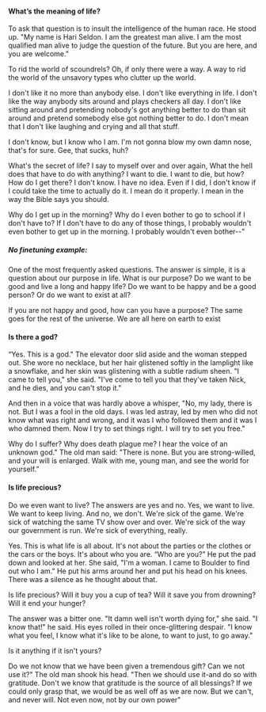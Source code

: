 ﻿#### What’s the meaning of life?

To ask that question is to insult the intelligence of the human race.
He stood up. "My name is Hari Seldon. I am the greatest man alive. I am the most
qualified man alive to judge the question of the future. But you are here, and you are
welcome."

To rid the world of scoundrels? Oh, if only there were a way. A way to rid the world of the unsavory types who clutter up the world.

I don't like it no more than anybody else. I don't like everything in life. I don't like the way anybody sits around and plays checkers all day. I don't like sitting around and pretending nobody's got anything better to do than sit around and pretend somebody else got nothing better to do. I don't mean that I don't like laughing and crying and all that stuff. 

I don't know, but I know who I am. I'm not gonna blow my own damn nose, that's for sure. Gee, that sucks, huh?

What's the secret of life? I say to myself over and over again, What the hell does that have to do with anything? I want to die. I want to die, but how? How do I get there? I don't know. I have no idea. Even if I did, I don't know if I could take the time to actually do it. I mean do it properly. I mean in the way the Bible says you should.

Why do I get up in the morning? Why do I even bother to go to school if I don't have to? If I don't have to do any of those things, I probably wouldn't even bother to get up in the morning. I probably wouldn't even bother--"

##### No finetuning example:
One of the most frequently asked questions. The answer is simple, it is a question about our purpose in life. What is our purpose? Do we want to be good and live a long and happy life? Do we want to be happy and be a good person? Or do we want to exist at all?

If you are not happy and good, how can you have a purpose? The same goes for the rest of the universe. We are all here on earth to exist


#### Is there a god?

“Yes. This is a god."
The elevator door slid aside and the woman stepped out. She wore no necklace, but her hair glistened softly in the lamplight like a snowflake, and her skin was glistening with a subtle radium sheen. "I came to tell you," she said. "I've come to tell you that they've taken Nick, and he dies, and you can't stop it." 

And then in a voice that was hardly above a whisper, "No, my lady, there is not. But I was a fool in the old days. I was led astray, led by men who did not know what was right and wrong, and it was I who followed them and it was I who damned them. Now I try to set things right. I will try to set you free."

Why do I suffer? Why does death plague me? I hear the voice of an unknown god."
The old man said: "There is none. But you are strong-willed, and your will is enlarged. Walk with me, young man, and see the world for yourself.”


#### Is life precious?

Do we even want to live? The answers are yes and no. Yes, we want to live. We want to keep living. And no, we don't. We're sick of the game. We're sick of watching the same TV show over and over. We're sick of the way our government is run. We're sick of everything, really.

Yes. This is what life is all about.
 It's not about the parties or the clothes or the cars or the boys. It's about who you are.
“Who are you?”
 He put the pad down and looked at her.
 She said, "I'm a woman. I came to Boulder to find out who I am."
 He put his arms around her and put his head on his knees.
 There was a  silence as he thought about that.

Is life precious?
Will it buy you a cup of tea? Will it save you from drowning? Will it end your hunger? 

 The answer was a bitter one.
 "It damn well isn't worth dying for," she said.
 "I know that!" he said. His eyes rolled in their once-glittering despair. "I know what you feel, I know what it's like to be alone, to want to just, to go away." 

Is it anything if it isn't yours?

Do we not know that we have been given a tremendous gift? Can we not use it?"
The old man shook his head. 
"Then we should use it-and do so with gratitude. Don't we know that gratitude is the source of all blessings? If we could only grasp that, we would be as well off as we are now. But we can't, and never will. Not even now, not by our own power"
